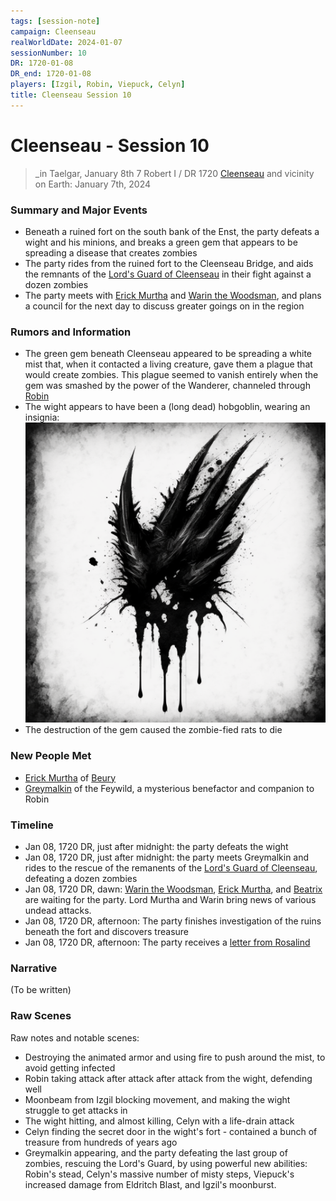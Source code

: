```yaml
---
tags: [session-note]
campaign: Cleenseau
realWorldDate: 2024-01-07
sessionNumber: 10
DR: 1720-01-08
DR_end: 1720-01-08
players: [Izgil, Robin, Viepuck, Celyn]
title: Cleenseau Session 10
---
```

# Cleenseau - Session 10
>_in Taelgar, January 8th
>7 Robert I / DR 1720
>[Cleenseau](<../../../gazetteer/greater-sembara/sembara/barony-of-aveil/cleenseau-region/cleenseau/cleenseau.md>) and vicinity
>on Earth: January 7th, 2024

### Summary and Major Events

* Beneath a ruined fort on the south bank of the Enst, the party defeats a wight and his minions, and breaks a green gem that appears to be spreading a disease that creates zombies
* The party rides from the ruined fort to the Cleenseau Bridge, and aids the remnants of the [Lord's Guard of Cleenseau](<../../../gazetteer/greater-sembara/sembara/barony-of-aveil/cleenseau-region/cleenseau/lord-s-guard-of-cleenseau.md>) in their fight against a dozen zombies
* The party meets with [Erick Murtha](<../../../people/sembarans/erick-murtha.md>) and [Warin the Woodsman](<../../../people/sembarans/warin-the-woodsman.md>), and plans a council for the next day to discuss greater goings on in the region

### Rumors and Information
* The green gem beneath Cleenseau appeared to be spreading a white mist that, when it contacted a living creature, gave them a plague that would create zombies. This plague seemed to vanish entirely when the gem was smashed by the power of the Wanderer, channeled through [Robin](<../../../people/pcs/cleenseau/robin-of-abenfyrd.md>)
* The wight appears to have been a (long dead) hobgoblin, wearing an insignia:
      ![Avatus Symbol Sketch](../../../assets/avatus-symbol-sketch.png)
* The destruction of the gem caused the zombie-fied rats to die

### New People Met
* [Erick Murtha](<../../../people/sembarans/erick-murtha.md>) of [Beury](<../../../gazetteer/greater-sembara/sembara/barony-of-aveil/cleenseau-region/beury.md>)
* [Greymalkin](<../../../people/pcs/cleenseau/greymalkin.md>) of the Feywild, a mysterious benefactor and companion to Robin

### Timeline
* Jan 08, 1720 DR, just after midnight: the party defeats the wight
* Jan 08, 1720 DR, just after midnight: the party meets Greymalkin and rides to the rescue of the remanents of the [Lord's Guard of Cleenseau](<../../../gazetteer/greater-sembara/sembara/barony-of-aveil/cleenseau-region/cleenseau/lord-s-guard-of-cleenseau.md>), defeating a dozen zombies
* Jan 08, 1720 DR, dawn: [Warin the Woodsman](<../../../people/sembarans/warin-the-woodsman.md>), [Erick Murtha](<../../../people/sembarans/erick-murtha.md>), and [Beatrix](<../../../people/sembarans/beatrix-thorne.md>) are waiting for the party. Lord Murtha and Warin bring news of various undead attacks. 
* Jan 08, 1720 DR, afternoon: The party finishes investigation of the ruins beneath the fort and discovers treasure
* Jan 08, 1720 DR, afternoon: The party receives a [letter from Rosalind](<../letters-and-other-writings/letter-from-rosalind-january-6th.md>)
### Narrative
(To be written)

### Raw Scenes
Raw notes and notable scenes:
* Destroying the animated armor and using fire to push around the mist, to avoid getting infected
* Robin taking attack after attack after attack from the wight, defending well 
* Moonbeam from Izgil blocking movement, and making the wight struggle to get attacks in
* The wight hitting, and almost killing, Celyn with a life-drain attack
* Celyn finding the secret door in the wight's fort - contained a bunch of treasure from hundreds of years ago
* Greymalkin appearing, and the party defeating the last group of zombies, rescuing the Lord's Guard, by using powerful new abilities: Robin's stead, Celyn's massive number of misty steps, Viepuck's increased damage from Eldritch Blast, and Igzil's moonburst.



